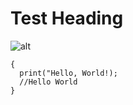 # Test Heading 



![alt](https://cdn.vox-cdn.com/thumbor/9VgRbWtM8UiDN8iIA5oyIIR_RqQ=/1400x1050/filters:format(png)/cdn.vox-cdn.com/uploads/chorus_asset/file/22024938/marvels_spiderman_remastered_screenshot_01_disclaimer_en_01oct20.png)

```
{
  print("Hello, World!);
  //Hello World
}
```